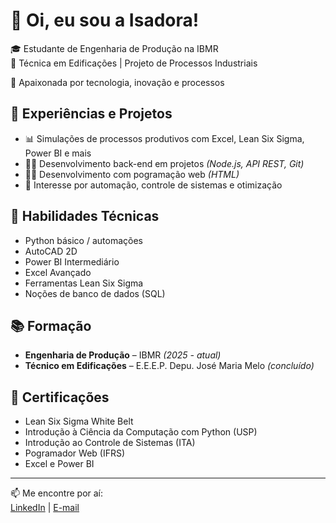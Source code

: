 # 👋 Oi, eu sou a Isadora!

🎓 Estudante de Engenharia de Produção na IBMR  
🧰 Técnica em Edificações | Projeto de Processos Industriais

🚀 Apaixonada por tecnologia, inovação e processos

## 💼 Experiências e Projetos

- 📊 Simulações de processos produtivos com Excel, Lean Six Sigma, Power BI e mais
- 👩‍💻 Desenvolvimento back-end em projetos *(Node.js, API REST, Git)*
- 👩‍💻 Desenvolvimento com pogramação web *(HTML)*
- 🔬 Interesse por automação, controle de sistemas e otimização

## 🧠 Habilidades Técnicas

- Python básico / automações
- AutoCAD 2D
- Power BI Intermediário 
- Excel Avançado
- Ferramentas Lean Six Sigma
- Noções de banco de dados (SQL)

## 📚 Formação

- **Engenharia de Produção** – IBMR *(2025 - atual)*
- **Técnico em Edificações** – E.E.E.P. Depu. José Maria Melo *(concluído)*

## 🧾 Certificações

- Lean Six Sigma White Belt 
- Introdução à Ciência da Computação com Python (USP)
- Introdução ao Controle de Sistemas (ITA)
- Pogramador Web (IFRS)
- Excel e Power BI

---

📫 Me encontre por aí:  
[LinkedIn](https://linkedin.com/in/isadoramouranunes) | [E-mail](isadorammouran@gmail.com)
